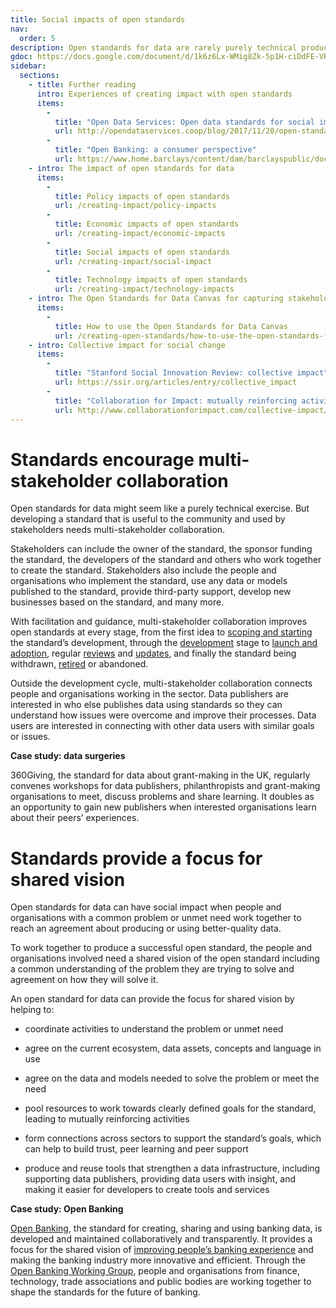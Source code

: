 ```yaml
---
title: Social impacts of open standards
nav:
  order: 5
description: Open standards for data are rarely purely technical products. Successful standards engage with many stakeholders, from the people and organisations directly involved in developing the open standards to those who are impacted by them.
gdoc: https://docs.google.com/document/d/1k6z6Lx-WMig8Zk-5p1H-ciDdFE-VRIzoKq-BFOGcb_A/edit?usp=sharing
sidebar:
  sections:
    - title: Further reading
      intro: Experiences of creating impact with open standards
      items:
        -
          title: "Open Data Services: Open data standards for social impact"
          url: http://opendataservices.coop/blog/2017/11/20/open-standards-for-social-impact.html
        -          
          title: "Open Banking: a consumer perspective"
          url: https://www.home.barclays/content/dam/barclayspublic/docs/Citizenship/Research/Open%20Banking%20A%20Consumer%20Perspective%20Faith%20Reynolds%20January%202017.pdf    
    - intro: The impact of open standards for data
      items:
        -
          title: Policy impacts of open standards
          url: /creating-impact/policy-impacts        
        -
          title: Economic impacts of open standards
          url: /creating-impact/economic-impacts
        -
          title: Social impacts of open standards
          url: /creating-impact/social-impact
        -
          title: Technology impacts of open standards
          url: /creating-impact/technology-impacts    
    - intro: The Open Standards for Data Canvas for capturing stakeholders’ needs
      items:
        -
          title: How to use the Open Standards for Data Canvas
          url: /creating-open-standards/how-to-use-the-open-standards-for-data-canvas/index    
    - intro: Collective impact for social change
      items:
        -
          title: "Stanford Social Innovation Review: collective impact"
          url: https://ssir.org/articles/entry/collective_impact        
        -
          title: "Collaboration for Impact: mutually reinforcing activities"
          url: http://www.collaborationforimpact.com/collective-impact/mutually-reinforcing-activities/
---
```


# Standards encourage multi-stakeholder collaboration

Open standards for data might seem like a purely technical exercise. But developing a standard that is useful to the community and used by stakeholders needs multi-stakeholder collaboration.

Stakeholders can include the owner of the standard, the sponsor funding the standard, the developers of the standard and others who work together to create the standard. Stakeholders also include the people and organisations who implement the standard, use any data or models published to the standard, provide third-party support, develop new businesses based on the standard, and many more.

With facilitation and guidance, multi-stakeholder collaboration improves open standards at every stage, from the first idea to [scoping and starting](/developing-standards/scoping-and-starting) the standard’s development, through the [development](/developing-standards/development) stage to [launch and adoption](/developing-standards/launch-and-adoption), regular [reviews](/developing-standards/review) and [updates](/developing-standards/update-or-retire), and finally the standard being withdrawn, [retired](/developing-standards/update-or-retire) or abandoned. 

Outside the development cycle, multi-stakeholder collaboration connects people and organisations working in the sector. Data publishers are interested in who else publishes data using standards so they can understand how issues were overcome and improve their processes. Data users are interested in connecting with other data users with similar goals or issues. 

**Case study: data surgeries**

360Giving, the standard for data about grant-making in the UK, regularly convenes workshops for data publishers, philanthropists and grant-making organisations to meet, discuss problems and share learning. It doubles as an opportunity to gain new publishers when interested organisations learn about their peers’ experiences.

# Standards provide a focus for shared vision

Open standards for data can have social impact when people and organisations with a common problem or unmet need work together to reach an agreement about producing or using better-quality data. 

To work together to produce a successful open standard, the people and organisations involved need a shared vision of the open standard including a common understanding of the problem they are trying to solve and agreement on how they will solve it.

An open standard for data can provide the focus for shared vision by helping to:

* coordinate activities to understand the problem or unmet need

* agree on the current ecosystem, data assets, concepts and language in use

* agree on the data and models needed to solve the problem or meet the need

* pool resources to work towards clearly defined goals for the standard, leading to mutually reinforcing activities

* form connections across sectors to support the standard’s goals, which can help to build trust, peer learning and peer support

* produce and reuse tools that strengthen a data infrastructure, including supporting data publishers, providing data users with insight, and making it easier for developers to create tools and services 

**Case study: Open Banking**

[Open Banking](https://www.openbanking.org.uk/), the standard for creating, sharing and using banking data, is developed and maintained collaboratively and transparently. It provides a focus for the shared vision of [improving people’s banking experience](https://theodi.org/open-banking-standard) and making the banking industry more innovative and efficient. Through the [Open Banking Working Group](https://theodi.org/news/open-banking-working-group-terms-of-reference), people and organisations from finance, technology, trade associations and public bodies are working together to shape the standards for the future of banking.


